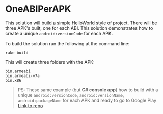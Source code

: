 OneABIPerAPK
============

This solution will build a simple HelloWorld style of project. There will be three APK's built, one for each ABI. This solution demonstrates how to create a unique `android:versionCode` for each APK.

To build the solution run the following at the command line:

	rake build
		
This will create three folders with the APK:

	bin.armeabi
	bin.armeabi-v7a
	bin.x86
	
	

> PS: These same example (but **C# console app**) how to build with a unique `android:versionCode`, `android:versionName`, `android:packageName` for each APK and ready to go to Google Play [Link to repo](https://github.com/JTOne123/OnePackagePerABI)
